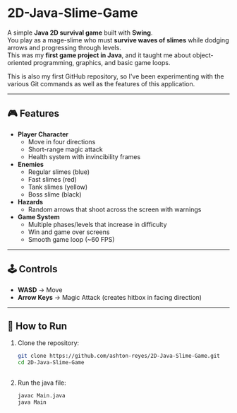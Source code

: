 # 2D-Java-Slime-Game

A simple **Java 2D survival game** built with **Swing**.  
You play as a mage-slime who must **survive waves of slimes** while dodging arrows and progressing through levels.  
This was my **first game project in Java**, and it taught me about object-oriented programming, graphics, and basic game loops.

This is also my first GitHub repository, so I've been experimenting with the various Git commands as well as the features of this application.

---

## 🎮 Features
- **Player Character**  
  - Move in four directions 
  - Short-range magic attack
  - Health system with invincibility frames  
- **Enemies**  
  - Regular slimes (blue)  
  - Fast slimes (red)  
  - Tank slimes (yellow)  
  - Boss slime (black)  
- **Hazards**  
  - Random arrows that shoot across the screen with warnings  
- **Game System**  
  - Multiple phases/levels that increase in difficulty  
  - Win and game over screens  
  - Smooth game loop (~60 FPS)  

---

## 🕹️ Controls
- **WASD** → Move  
- **Arrow Keys** → Magic Attack (creates hitbox in facing direction)  

---

## 🚀 How to Run
1. Clone the repository:
   ```bash
   git clone https://github.com/ashton-reyes/2D-Java-Slime-Game.git
   cd 2D-Java-Slime-Game
  
2. Run the java file:
   ```bash
   javac Main.java
   java Main


